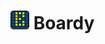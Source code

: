 # <img src="https://github.com/hexpl0it/Boardy/raw/master/source/Logo/boardy_logo.png" alt="Boardy Logo" width="30" height="30" /> Boardy

